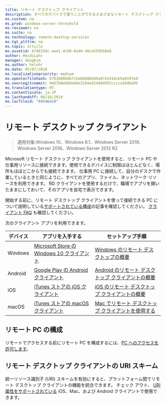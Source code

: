```yaml
---
title: リモート デスクトップ クライアント
description: すべてのデバイスで使うことができるさまざまなリモート デスクトップ クライアントについて説明します。
ms.custom: na
ms.prod: windows-server-threshold
ms.reviewer: na
ms.suite: na
ms.technology: remote-desktop-services
ms.tgt_pltfrm: na
ms.topic: article
ms.assetid: b7d8158c-aee1-4c60-8a46-40ce5595b8e8
author: HeidiLohr
manager: dougkim
ms.author: helohr
ms.date: 05/07/2018
ms.localizationpriority: medium
ms.openlocfilehash: b7810d0b8b7cbd8d886b99a07d1419cb5e8197ed
ms.sourcegitcommit: 0467b8e69de66e3184a42440dd55cccca584ba95
ms.translationtype: HT
ms.contentlocale: ja-JP
ms.lasthandoff: 08/16/2019
ms.locfileid: "69546410"
---
```

# <a name="remote-desktop-clients"></a>リモート デスクトップ クライアント

>適用対象:Windows 10、Windows 8.1、Windows Server 2019、Windows Server 2016、Windows Server 2012 R2

Microsoft リモート デスクトップ クライアントを使用すると、リモート PC や仕事用リソースに接続できます。使用できるデバイスに制限はほとんどなく、場所もほぼどこからでも接続できます。 仕事用 PC に接続して、自分のデスクで作業しているときと同じように、すべてのアプリ、ファイル、ネットワーク リソースを利用できます。 RD クライアントを使用するだけで、職場でアプリを開いたままにしておいて、そのアプリを自宅で表示できます。

開始する前に、リモート デスクトップ クライアントを使って接続できる PC について説明している[サポートされている構成](remote-desktop-supported-config.md)の記事を確認してください。 [クライアント FAQ](remote-desktop-client-faq.md) も確認してください。

次のクライアント アプリを利用できます。

| デバイス   | アプリを入手する                                                                                                     | セットアップ手順                                                                |
|----------|-----------------------------------------------------------------------------------------------------------------|------------------------------------------------------------------------------------|
| Windows  | [Microsoft Store の Windows 10 クライアント](https://go.microsoft.com/fwlink/?LinkID=616709)                      | [Windows のリモート デスクトップの概要](windows.md)                |
| Android  | [Google Play の Android クライアント](https://play.google.com/store/apps/details?id=com.microsoft.rdc.android)        | [Android のリモート デスクトップ クライアントの概要](remote-desktop-android.md) |
| iOS      | [iTunes ストアの iOS クライアント](https://itunes.apple.com/app/microsoft-remote-desktop/id714464092?mt=8)     | [iOS のリモート デスクトップ クライアントの概要](remote-desktop-ios.md)         |
| macOS    | [iTunes ストアの macOS クライアント](https://itunes.apple.com/app/microsoft-remote-desktop/id1295203466?mt=12) | [Mac でリモート デスクトップ クライアントを使用する](remote-desktop-mac.md)         |

## <a name="configuring-the-remote-pc"></a>リモート PC の構成

リモートでアクセスする前にリモート PC を構成するには、[PC へのアクセスを許可します](remote-desktop-allow-access.md)。

## <a name="remote-desktop-client-uri-scheme"></a>リモート デスクトップ クライアントの URI スキーム

統一リソース識別子 (URI) スキームを有効にすると、プラットフォーム間でリモート デスクトップ クライアントの機能を統合できます。 チェック アウト、 [URI 属性をサポートされている](remote-desktop-uri.md) iOS、Mac、および Android クライアントで使用できます。
